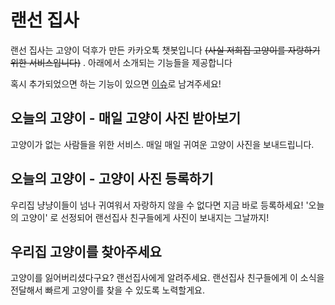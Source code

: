# 랜선 집사

랜선 집사는 고양이 덕후가 만든 카카오톡 챗봇입니다 ~~(사실 저희집 고양이를 자랑하기 위한 서비스입니다)~~ . 아래에서 소개되는 기능들을 제공합니다

혹시 추가되었으면 하는 기능이 있으면 [이슈](https://github.com/KimHyoJin/momu-bot/issues)로 남겨주세요!


## 오늘의 고양이 - 매일 고양이 사진 받아보기

고양이가 없는 사람들을 위한 서비스. 매일 매일 귀여운 고양이 사진을 보내드립니다.



## 오늘의 고양이 - 고양이 사진 등록하기

우리집 냥냥이들이 넘나 귀여워서 자랑하지 않을 수 없다면 지금 바로 등록하세요! '오늘의 고양이' 로 선정되어 랜선집사 친구들에게 사진이 보내지는 그날까지!



## 우리집 고양이를 찾아주세요

고양이를 잃어버리셨다구요? 랜선집사에게 알려주세요. 랜선집사 친구들에게 이 소식을 전달해서 빠르게 고양이를 찾을 수 있도록 노력할게요.

